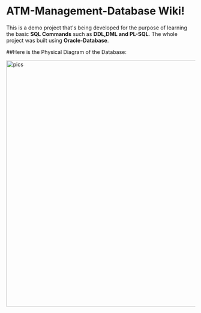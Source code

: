 # ATM-Management-Database Wiki!

This is a demo project that's being developed for the purpose of learning the basic **SQL Commands** such as **DDL,DML and PL-SQL**.
The whole project was built using **Oracle-Database**.

##Here is the Physical Diagram of the Database:


<img width="657" alt="pics" src="https://github.com/joy07092/ATM-Management-Database/assets/126982931/fb8adb84-bf8c-40a7-963d-67876376bc28">


